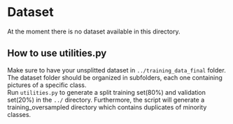 # Dataset
At the moment there is no dataset available in this directory.
## How to use utilities.py
Make sure to have your unsplitted dataset in `../training_data_final` folder. The dataset folder should be organized in subfolders,
each one containing pictures of a specific class.\
Run `utilities.py` to generate a split training set(80%) and  validation set(20%) in the `../` directory. Furthermore, the script will generate
a training_oversampled directory which contains duplicates of minority classes.
